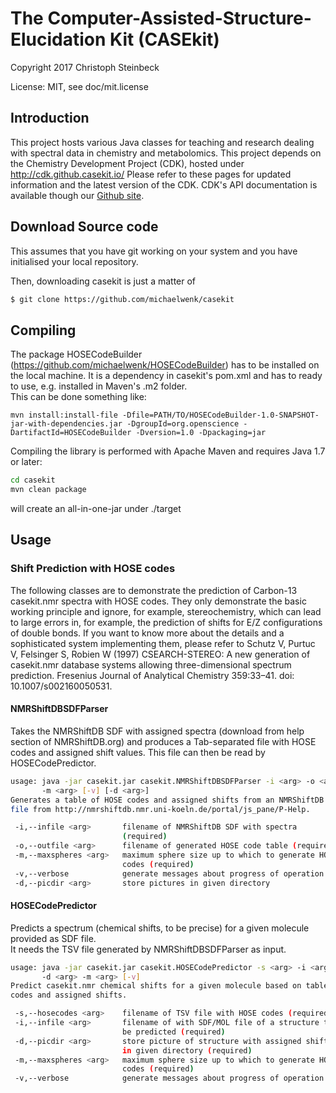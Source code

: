 # 
# The Computer-Assisted-Structure-Elucidation Kit (CASEkit)
 
Copyright 2017 Christoph Steinbeck

License: MIT, see doc/mit.license

## Introduction

This project hosts various Java classes for teaching and research dealing with spectral data in chemistry and metabolomics.
This project depends on the Chemistry Development Project (CDK), hosted under http://cdk.github.casekit.io/
Please refer to these pages for updated information and the latest version of the CDK. CDK's API documentation is available though our [Github site](http://cdk.github.io/cdk/).

## Download Source code

This assumes that you have git working on your system and you have initialised your local repository. 

Then, downloading casekit is just a matter of

```bash
$ git clone https://github.com/michaelwenk/casekit
```

## Compiling

The package HOSECodeBuilder (https://github.com/michaelwenk/HOSECodeBuilder) has to be installed on the local machine. 
It is a dependency in casekit's pom.xml and has to ready to use, e.g. installed in Maven's .m2 folder. <br>
This can be done something like:

    mvn install:install-file -Dfile=PATH/TO/HOSECodeBuilder-1.0-SNAPSHOT-jar-with-dependencies.jar -DgroupId=org.openscience -DartifactId=HOSECodeBuilder -Dversion=1.0 -Dpackaging=jar

Compiling the library is performed with Apache Maven and requires Java 1.7 or later:

```bash
cd casekit
mvn clean package
```
will create an all-in-one-jar under ./target

## Usage

### Shift Prediction with HOSE codes

The following classes are to demonstrate the prediction of Carbon-13 casekit.nmr spectra with HOSE codes. They only demonstrate the basic working principle and ignore, for example, stereochemistry, which can lead to large errors in, for example, the prediction of shifts for E/Z configurations of double bonds. If you want to know more about the details and a sophisticated system implementing them, please refer to Schutz V, Purtuc V, Felsinger S, Robien W (1997) CSEARCH-STEREO: A new generation of casekit.nmr database systems allowing three-dimensional spectrum prediction. Fresenius Journal of Analytical Chemistry 359:33–41. doi: 10.1007/s002160050531.

#### NMRShiftDBSDFParser

Takes the NMRShiftDB SDF with assigned spectra (download from help section of NMRShiftDB.org) and produces a Tab-separated file with HOSE codes and assigned shift values. This file can then be read by HOSECodePredictor. 

```bash
usage: java -jar casekit.jar casekit.NMRShiftDBSDFParser -i <arg> -o <arg>
       -m <arg> [-v] [-d <arg>]
Generates a table of HOSE codes and assigned shifts from an NMRShiftDB SDF
file from http://nmrshiftdb.nmr.uni-koeln.de/portal/js_pane/P-Help.

 -i,--infile <arg>       filename of NMRShiftDB SDF with spectra
                         (required)
 -o,--outfile <arg>      filename of generated HOSE code table (required)
 -m,--maxspheres <arg>   maximum sphere size up to which to generate HOSE
                         codes (required)
 -v,--verbose            generate messages about progress of operation
 -d,--picdir <arg>       store pictures in given directory
```

#### HOSECodePredictor

Predicts a spectrum (chemical shifts, to be precise) for a given molecule provided as SDF file.  
It needs the TSV file generated by NMRShiftDBSDFParser as input.

```bash
usage: java -jar casekit.jar casekit.HOSECodePredictor -s <arg> -i <arg>
       -d <arg> -m <arg> [-v]
Predict casekit.nmr chemical shifts for a given molecule based on table of HOSE
codes and assigned shifts.

 -s,--hosecodes <arg>    filename of TSV file with HOSE codes (required)
 -i,--infile <arg>       filename of with SDF/MOL file of a structure to
                         be predicted (required)
 -d,--picdir <arg>       store picture of structure with assigned shifts
                         in given directory (required)
 -m,--maxspheres <arg>   maximum sphere size up to which to generate HOSE
                         codes (required)
 -v,--verbose            generate messages about progress of operation
```




